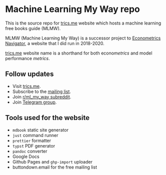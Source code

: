# Machine Learning My Way repo

This is the source repo for [trics.me](https://trics.me/) website
which hosts a machine learning free books guide (MLMW).

MLMW (Machine Learning My Way) is a successor project to
[Econometrics Navigator](https://epogrebnyak.github.io/econometrics-navigator/),
a website that I did run in 2018-2020.

[trics.me](https://trics.me/) website name is a shorthand 
for both econo*metrics* and model performance *metrics*.

## Follow updates

- Visit [trics.me](https://trics.me/).
- Subscribe to the [mailing list](https://buttondown.email/mlmw).
- Join [r/ml_my_way subreddit](https://www.reddit.com/r/ml_my_way/).
- Join [Telegram group](https://t.me/ml_my_way).

## Tools used for the website

- `mdbook` static site generator
- `just` command runner
- `prettier` formatter
- `typst` PDF generator
- `pandoc` converter
- Google Docs
- Github Pages and `ghp-import` uploader
- buttondown.email for the free mailing list
